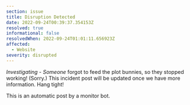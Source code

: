 ```yaml
---
section: issue
title: Disruption Detected
date: 2022-09-24T00:39:37.354153Z
resolved: true
informational: false
resolvedWhen: 2022-09-24T01:01:11.656923Z
affected:
  - Website
severity: disrupted
---
```

*Investigating* - _Someone_ forgot to feed the plot bunnies, so they stopped working! (Sorry.) This incident post will be updated once we have more information. Hang tight!

This is an automatic post by a monitor bot.
        
